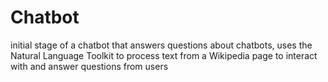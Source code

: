 # Chatbot
initial stage of a chatbot that answers questions about chatbots, uses the Natural Language Toolkit to process text from a Wikipedia page to interact with and answer questions from users
